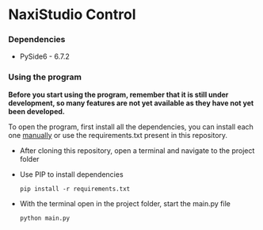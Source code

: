# NaxiStudio Control

### Dependencies
* PySide6 - 6.7.2

### Using the program
**Before you start using the program, remember that it is still under development, so many features are not yet available as they have not yet been developed.**

To open the program, first install all the dependencies, you can install each one [manually](#dependencies) or use the requirements.txt present in this repository.
* After cloning this repository, open a terminal and navigate to the project folder
* Use PIP to install dependencies

    ~~~
    pip install -r requirements.txt
    ~~~

* With the terminal open in the project folder, start the main.py file

    ~~~
    python main.py
    ~~~